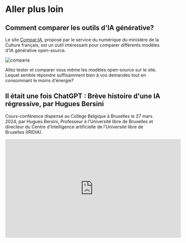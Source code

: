 # Aller plus loin
## Comment comparer les outils d'IA générative?

Le site [Compar:IA](https://www.comparia.beta.gouv.fr/), proposé par le service du numérique du ministère de la Culture français, est un outil intéressant pour comparer différents modèles d'IA générative open-source. 

![comparia](attachments/comparia.jpg)

Allez tester et comparer vous même les modèles open-source sur le site. Lequel semble répondre suffisamment bien à vos demandes tout en consommant le moins d'énergie?

## Il était une fois ChatGPT : Brève histoire d'une IA régressive, par Hugues Bersini

Cours-conférence dispensé au Collège Belgique à Bruxelles le 27 mars 2024, par Hugues Bersini, Professeur à l’Université libre de Bruxelles et directeur du Centre d’Intelligence artificielle de l’Université libre de Bruxelles (IRIDIA).

<iframe width="560" height="315" src="https://www.youtube.com/embed/VTRDr1FKCys" title="YouTube video player" frameborder="0" allow="accelerometer; autoplay; clipboard-write; encrypted-media; gyroscope; picture-in-picture" allowfullscreen></iframe>
